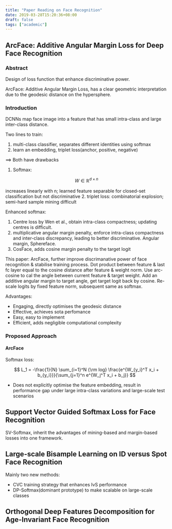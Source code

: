 ```yaml
---
title: "Paper Reading on Face Recognition"
date: 2019-03-28T15:20:36+08:00
draft: false
tags: ["academic"]
---
```


## ArcFace: Additive Angular Margin Loss for Deep Face Recognition
### Abstract
Design of loss function that enhance discriminative power.

ArcFace: Additive Angular Margin Loss, has a clear geometric interpretation due to the geodesic distance on the hypersphere. 

### Introduction

DCNNs map face image into a feature that has small intra-class and large inter-class distance.

Two lines to train:

1. multi-class classifier, separates different identities using softmax
2. learn an embedding, triplet loss(anchor, positive, negative)

==> Both have drawbacks

1. Softmax: 

$$
W \in \mathbb{R}^{d \times n}
$$

increases linearly with n; learned feature separable for closed-set classification but not discriminative
2. triplet loss: combinatorial explosion; semi-hard sample mining difficult

Enhanced softmax: 

1. Centre loss by Wen et al., obtain intra-class compactness; updating centres is difficult. 
2. multiplicative angular margin penalty, enforce intra-class compactness and inter-class discrepancy, leading to better discriminative. Angular margin, Sphereface. 
3. CosFace, adds cosine margin penalty to the target logit

This paper: ArcFace, further improve discrimanative power of face recognition & stabilise training process. Dot product between feature & last fc layer equal to the cosine distance after feature & weight norm. Use arc-cosine to cal the angle between current feature & target weight. Add an additive angular margin to target angle, get target logit back by cosine. Re-scale logits by fixed feature norm, subsequent same as softmax. 

Advantages:

- Engaging, directly optimises the geodesic distance
- Effective, achieves sota perfomance
- Easy, easy to implement
- Efficient, adds negligible computational complexity

### Proposed Approach
#### ArcFace
Softmax loss:

$$
L_1 = -\frac{1}{N} \sum_{i=1}^N {\rm log} \frac{e^{W_{y_i}^T x_i + b_{y_i}}}{\sum_{j=1}^n e^{W_j^T x_i + b_j}}
$$

- Does not explicitly optimise the feature embedding, result in performance gap under large intra-class variations and large-scale test scenarios



## Support Vector Guided Softmax Loss for Face Recognition

SV-Softmax, inherit the advantages of mining-based and margin-based losses into one framework.


## Large-scale Bisample Learning on ID versus Spot Face Recognition

Mainly two new methods:

- CVC training strategy that enhances IvS performance
- DP-Softmax(dominant prototype) to make scalable on large-scale classes



## Orthogonal Deep Features Decomposition for Age-Invariant Face Recognition

